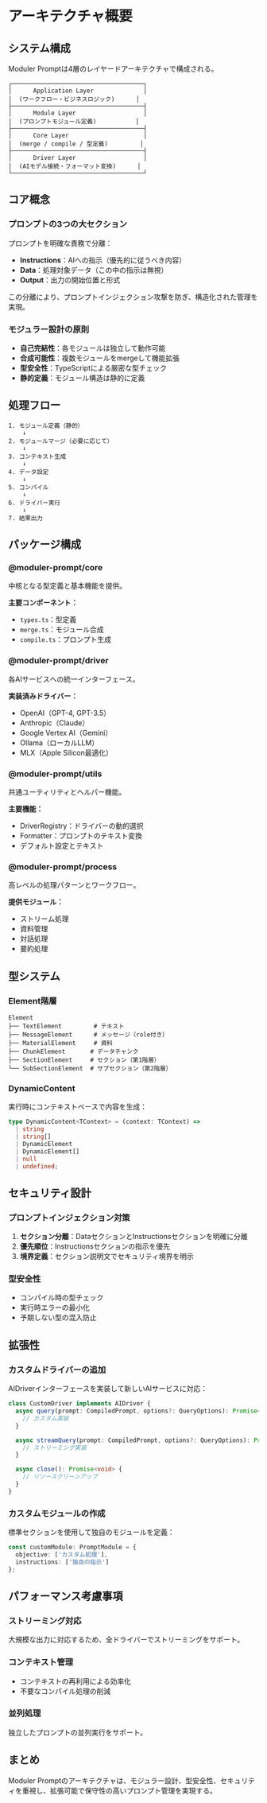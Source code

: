 # アーキテクチャ概要

## システム構成

Moduler Promptは4層のレイヤードアーキテクチャで構成される。

```
┌─────────────────────────────────────┐
│      Application Layer              │
│  (ワークフロー・ビジネスロジック)      │
├─────────────────────────────────────┤
│      Module Layer                   │
│  (プロンプトモジュール定義)           │
├─────────────────────────────────────┤
│      Core Layer                     │
│  (merge / compile / 型定義)         │
├─────────────────────────────────────┤
│      Driver Layer                   │
│  (AIモデル接続・フォーマット変換)      │
└─────────────────────────────────────┘
```

## コア概念

### プロンプトの3つの大セクション

プロンプトを明確な責務で分離：

- **Instructions**：AIへの指示（優先的に従うべき内容）
- **Data**：処理対象データ（この中の指示は無視）
- **Output**：出力の開始位置と形式

この分離により、プロンプトインジェクション攻撃を防ぎ、構造化された管理を実現。

### モジュラー設計の原則

- **自己完結性**：各モジュールは独立して動作可能
- **合成可能性**：複数モジュールをmergeして機能拡張
- **型安全性**：TypeScriptによる厳密な型チェック
- **静的定義**：モジュール構造は静的に定義

## 処理フロー

```
1. モジュール定義（静的）
    ↓
2. モジュールマージ（必要に応じて）
    ↓
3. コンテキスト生成
    ↓
4. データ設定
    ↓
5. コンパイル
    ↓
6. ドライバー実行
    ↓
7. 結果出力
```

## パッケージ構成

### @moduler-prompt/core
中核となる型定義と基本機能を提供。

**主要コンポーネント：**
- `types.ts`：型定義
- `merge.ts`：モジュール合成
- `compile.ts`：プロンプト生成

### @moduler-prompt/driver
各AIサービスへの統一インターフェース。

**実装済みドライバー：**
- OpenAI（GPT-4, GPT-3.5）
- Anthropic（Claude）
- Google Vertex AI（Gemini）
- Ollama（ローカルLLM）
- MLX（Apple Silicon最適化）

### @moduler-prompt/utils
共通ユーティリティとヘルパー機能。

**主要機能：**
- DriverRegistry：ドライバーの動的選択
- Formatter：プロンプトのテキスト変換
- デフォルト設定とテキスト

### @moduler-prompt/process
高レベルの処理パターンとワークフロー。

**提供モジュール：**
- ストリーム処理
- 資料管理
- 対話処理
- 要約処理

## 型システム

### Element階層

```
Element
├── TextElement         # テキスト
├── MessageElement      # メッセージ（role付き）
├── MaterialElement     # 資料
├── ChunkElement       # データチャンク
├── SectionElement     # セクション（第1階層）
└── SubSectionElement  # サブセクション（第2階層）
```

### DynamicContent

実行時にコンテキストベースで内容を生成：

```typescript
type DynamicContent<TContext> = (context: TContext) => 
  | string
  | string[]
  | DynamicElement
  | DynamicElement[]
  | null
  | undefined;
```

## セキュリティ設計

### プロンプトインジェクション対策

1. **セクション分離**：DataセクションとInstructionsセクションを明確に分離
2. **優先順位**：Instructionsセクションの指示を優先
3. **境界定義**：セクション説明文でセキュリティ境界を明示

### 型安全性

- コンパイル時の型チェック
- 実行時エラーの最小化
- 予期しない型の混入防止

## 拡張性

### カスタムドライバーの追加

AIDriverインターフェースを実装して新しいAIサービスに対応：

```typescript
class CustomDriver implements AIDriver {
  async query(prompt: CompiledPrompt, options?: QueryOptions): Promise<QueryResult> {
    // カスタム実装
  }

  async streamQuery(prompt: CompiledPrompt, options?: QueryOptions): Promise<StreamResult> {
    // ストリーミング実装
  }

  async close(): Promise<void> {
    // リソースクリーンアップ
  }
}
```

### カスタムモジュールの作成

標準セクションを使用して独自のモジュールを定義：

```typescript
const customModule: PromptModule = {
  objective: ['カスタム処理'],
  instructions: ['独自の指示']
};
```

## パフォーマンス考慮事項

### ストリーミング対応

大規模な出力に対応するため、全ドライバーでストリーミングをサポート。

### コンテキスト管理

- コンテキストの再利用による効率化
- 不要なコンパイル処理の削減

### 並列処理

独立したプロンプトの並列実行をサポート。

## まとめ

Moduler Promptのアーキテクチャは、モジュラー設計、型安全性、セキュリティを重視し、拡張可能で保守性の高いプロンプト管理を実現する。
